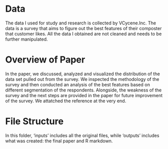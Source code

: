 # Data
The data I used for study and research is collected by VCycene.Inc. The data is a survey that aims to figure out the best features of their composter that customer likes. All the data I obtained are not cleaned and needs to be further manipulated.

# Overview of Paper
In the paper, we discussed, analyzed and visualized the distribution of the data set pulled out from the survey. We inspected the methodology of the survey and then conducted an analysis of the best features based on different segmentation of the respondents. Alongside, the weakness of the survey and the next steps are provided in the paper for future improvement of the survey. We attatched the reference at the very end.

# File Structure
In this folder, ‘inputs’ includes all the original files, while ‘outputs’ includes what was created: the final paper and R markdown.